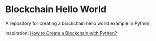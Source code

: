 # Blockchain Hello World

A repository for creating a blockchain hello world example in Python.

Inspiration: [How to Create a Blockchain with Python?](https://geekflare.com/create-a-blockchain-with-python/)



